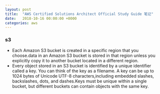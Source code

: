 ```yaml
---
layout: post
title:  "AWS Certified Solutions Architect Official Study Guide 笔记"
date:   2018-10-16 00:00:00 +0000
categories: aws
---
```


### s3

 - Each Amazon S3 bucket is created in a specific region that you choose.data in an Amazon S3 bucket is stored in that region unless you explicitly copy it to another bucket located in a different region.
 - Every object stored in an S3 bucket is identified by a unique identifier called a key. You can think of the key as a filename. A key can be up to 1024 bytes of Unicode UTF-8 characters,including embedded slashes, backslashes, dots, and dashes.Keys must be unique within a single bucket, but different buckets can contain objects with the same key.

